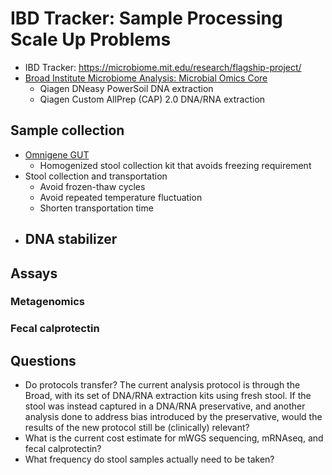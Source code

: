 # IBD Tracker: Sample Processing Scale Up Problems

- IBD Tracker: https://microbiome.mit.edu/research/flagship-project/
- [Broad Institute Microbiome Analysis: Microbial Omics Core](https://docs.google.com/document/d/1TnCoFAnJKHbFjMzvT0bJbm6kIn-yfQCkKoTX3BmubsQ/edit)
  - Qiagen DNeasy PowerSoil DNA extraction
  - Qiagen Custom AllPrep (CAP) 2.0 DNA/RNA extraction

## Sample collection
- [Omnigene GUT](https://www.dnagenotek.com/row/products/collection-microbiome/omnigene-gut-kit/OM-200.100.html)
  - Homogenized stool collection kit that avoids freezing requirement
- Stool collection and transportation
  - Avoid frozen-thaw cycles
  - Avoid repeated temperature fluctuation
  - Shorten transportation time
- DNA stabilizer
  - 

## Assays

### Metagenomics

### Fecal calprotectin


## Questions
- Do protocols transfer? The current analysis protocol is through the Broad, with its set of DNA/RNA extraction kits using fresh stool. If the stool was instead captured in a DNA/RNA preservative, and another analysis done to address bias introduced by the preservative, would the results of the new protocol still be (clinically) relevant?
- What is the current cost estimate for mWGS sequencing, mRNAseq, and fecal calprotectin?
- What frequency do stool samples actually need to be taken?